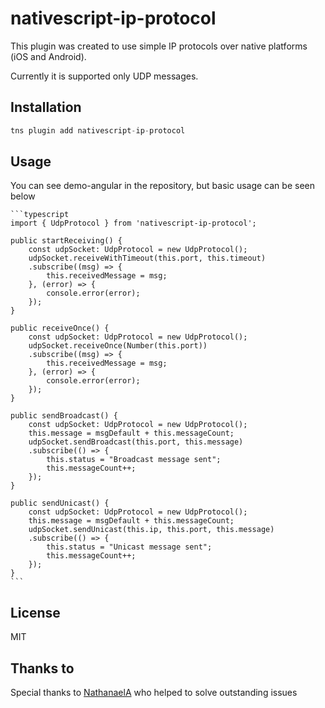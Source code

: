 # nativescript-ip-protocol

This plugin was created to use simple IP protocols over native platforms (iOS and Android).

Currently it is supported only UDP messages.

## Installation

```javascript
tns plugin add nativescript-ip-protocol
```

## Usage 

You can see demo-angular in the repository, but basic usage can be seen below
	
	```typescript
    import { UdpProtocol } from 'nativescript-ip-protocol';

    public startReceiving() {
        const udpSocket: UdpProtocol = new UdpProtocol();
        udpSocket.receiveWithTimeout(this.port, this.timeout)
        .subscribe((msg) => {
            this.receivedMessage = msg;
        }, (error) => {
            console.error(error);
        });
    }

    public receiveOnce() {
        const udpSocket: UdpProtocol = new UdpProtocol();
        udpSocket.receiveOnce(Number(this.port))
        .subscribe((msg) => {
            this.receivedMessage = msg;
        }, (error) => {
            console.error(error);
        });
    }

    public sendBroadcast() {
        const udpSocket: UdpProtocol = new UdpProtocol();
        this.message = msgDefault + this.messageCount;
        udpSocket.sendBroadcast(this.port, this.message)
        .subscribe(() => {
            this.status = "Broadcast message sent";
            this.messageCount++;
        });
    }

    public sendUnicast() {
        const udpSocket: UdpProtocol = new UdpProtocol();
        this.message = msgDefault + this.messageCount;
        udpSocket.sendUnicast(this.ip, this.port, this.message)
        .subscribe(() => {
            this.status = "Unicast message sent";
            this.messageCount++;
        });
    }
    ```

## License

MIT

## Thanks to 

Special thanks to  [NathanaelA](https://github.com/NathanaelA) who helped to solve outstanding issues
